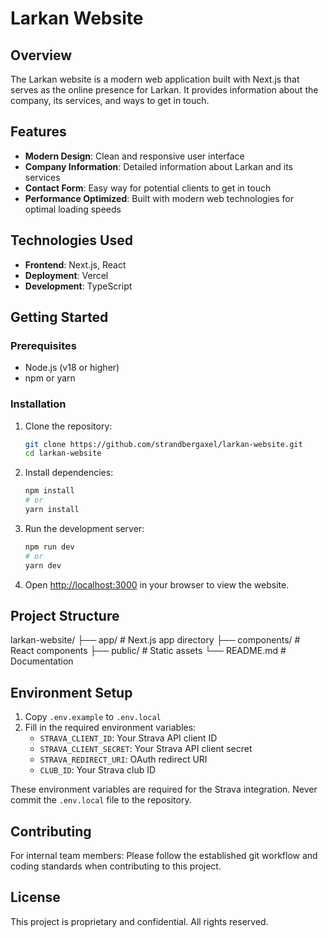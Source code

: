 # Larkan Website

## Overview

The Larkan website is a modern web application built with Next.js that serves as the online presence for Larkan. It provides information about the company, its services, and ways to get in touch.

## Features

- **Modern Design**: Clean and responsive user interface
- **Company Information**: Detailed information about Larkan and its services
- **Contact Form**: Easy way for potential clients to get in touch
- **Performance Optimized**: Built with modern web technologies for optimal loading speeds

## Technologies Used

- **Frontend**: Next.js, React
- **Deployment**: Vercel
- **Development**: TypeScript

## Getting Started

### Prerequisites

- Node.js (v18 or higher)
- npm or yarn

### Installation

1. Clone the repository:

   ```bash
   git clone https://github.com/strandbergaxel/larkan-website.git
   cd larkan-website
   ```

2. Install dependencies:

   ```bash
   npm install
   # or
   yarn install
   ```

3. Run the development server:

   ```bash
   npm run dev
   # or
   yarn dev
   ```

4. Open [http://localhost:3000](http://localhost:3000) in your browser to view the website.

## Project Structure
larkan-website/
├── app/ # Next.js app directory
├── components/ # React components
├── public/ # Static assets
└── README.md # Documentation

## Environment Setup

1. Copy `.env.example` to `.env.local`
2. Fill in the required environment variables:
   - `STRAVA_CLIENT_ID`: Your Strava API client ID
   - `STRAVA_CLIENT_SECRET`: Your Strava API client secret
   - `STRAVA_REDIRECT_URI`: OAuth redirect URI
   - `CLUB_ID`: Your Strava club ID

These environment variables are required for the Strava integration. Never commit the `.env.local` file to the repository.

## Contributing

For internal team members: Please follow the established git workflow and coding standards when contributing to this project.

## License

This project is proprietary and confidential. All rights reserved.